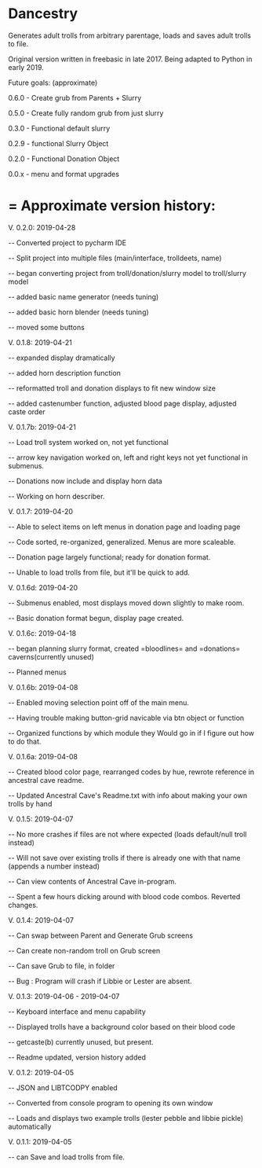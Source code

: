 # Dancestry
Generates adult trolls from arbitrary parentage, loads and saves adult trolls to file.

Original version written in freebasic in late 2017.  Being adapted to Python in early 2019.


Future goals: (approximate) 

0.6.0 - Create grub from Parents + Slurry

0.5.0 - Create fully random grub from just slurry

0.3.0 - Functional default slurry

0.2.9 - functional Slurry Object

0.2.0 - Functional Donation Object

0.0.x - menu and format upgrades


=
Approximate version history:
=

V. 0.2.0: 2019-04-28

-- Converted project to pycharm IDE

-- Split project into multiple files (main/interface, trolldeets, name)

-- began converting project from troll/donation/slurry model to troll/slurry model

-- added basic name generator (needs tuning)

-- added basic horn blender (needs tuning)

-- moved some buttons

V. 0.1.8: 2019-04-21

-- expanded display dramatically

-- added horn description function

-- reformatted troll and donation displays to fit new window size

-- added castenumber function, adjusted blood page display, adjusted caste order

V. 0.1.7b: 2019-04-21

-- Load troll system worked on, not yet functional

-- arrow key navigation worked on, left and right keys not yet functional in submenus.

-- Donations now include and display horn data

-- Working on horn describer.

V. 0.1.7:  2019-04-20

-- Able to select items on left menus in donation page and loading page

-- Code sorted, re-organized, generalized.  Menus are more scaleable.

-- Donation page largely functional; ready for donation format.

-- Unable to load trolls from file, but it'll be quick to add.

V. 0.1.6d: 2019-04-20

-- Submenus enabled, most displays moved down slightly to make room.

-- Basic donation format begun, display page created.

V. 0.1.6c: 2019-04-18

-- began planning slurry format, created =bloodlines= and =donations= caverns(currently unused)

-- Planned menus


V. 0.1.6b: 2019-04-08

-- Enabled moving selection point off of the main menu.

-- Having trouble making button-grid navicable via btn object or function

-- Organized functions by which module they Would go in if I figure out how to do that.

V. 0.1.6a: 2019-04-08

-- Created blood color page, rearranged codes by hue, rewrote reference in ancestral cave readme.

-- Updated Ancestral Cave's Readme.txt with info about making your own trolls by hand

V. 0.1.5: 2019-04-07

-- No more crashes if files are not where expected (loads default/null troll instead)

-- Will not save over existing trolls if there is already one with that name (appends a number instead)

-- Can view contents of Ancestral Cave in-program.

-- Spent a few hours dicking around with blood code combos.  Reverted changes.


V. 0.1.4: 2019-04-07

-- Can swap between Parent and Generate Grub screens

-- Can create non-random troll on Grub screen

-- Can save Grub to file, in folder

-- Bug : Program will crash if Libbie or Lester are absent.


V. 0.1.3: 2019-04-06 - 2019-04-07

-- Keyboard interface and menu capability

-- Displayed trolls have a background color based on their blood code

-- getcaste(b) currently unused, but present.

-- Readme updated, version history added


V. 0.1.2: 2019-04-05

-- JSON and LIBTCODPY enabled

-- Converted from console program to opening its own window

-- Loads and displays two example trolls (lester pebble and libbie pickle) automatically


V. 0.1.1: 2019-04-05

-- can Save and load trolls from file.
